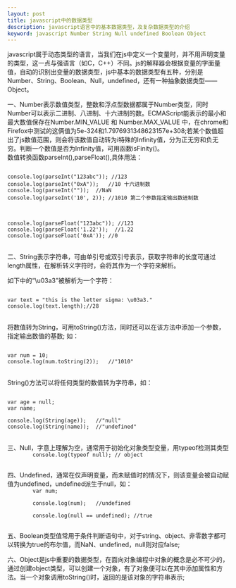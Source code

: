 ```yaml
---
layout: post
title: javascript中的数据类型
description: javascript语言中的基本数据类型，及复杂数据类型的介绍
keyword: javascript Number String Null undefined Boolean Object
---
```

<p>
	javascript属于动态类型的语言，当我们在js中定义一个变量时，并不用声明变量的类型，这一点与强语言（如C，C++）不同。js的解释器会根据变量的字面量值，自动的识别出变量的数据类型，js中基本的数据类型有五种，分别是Number、String、Boolean、Null，undefined，还有一种抽象数据类型——Object。
</p>
<article>
<p>
一、Number表示数值类型，整数和浮点型数据都属于Number类型，同时Number可以表示二进制、八进制、十六进制的数。ECMAScript能表示的最小和最大数值保存在Number.MIN_VALUE 和 Number.MAX_VALUE 中，在chrome和Firefox中测试的这俩值为5e-324和1.7976931348623157e+308;若某个数值超出了js数值范围，则会将该数值自动转为i特殊的Infinity值，分为正无穷和负无穷。判断一个数值是否为Infinity值，可用函数isFinity()。
<br>
数值转换函数parseInt(),parseFloat(),具体用法：
<pre>
<code>
console.log(parseInt("123abc")); //123
console.log(parseInt("0xA"));	//10 十六进制数
console.log(parseInt(""));	//NaN
console.log(parseInt('10', 2));	//1010 第二个参数指定输出数进制数
</code>
</pre>
<pre>
<code>
console.log(parseFloat("123abc")); //123
console.log(parseFloat('1.22'));  //1.22 
console.log(parseFloat('0xA')); //0
</code>
</pre>

</p>

<p>
二、String表示字符串，可由单引号或双引号表示，获取字符串的长度可通过length属性，在解析转义字符时，会将其作为一个字符来解析。

如下中的“\u03a3”被解析为一个字符：
</p>
<pre>
<code>
var text = "this is the letter sigma: \u03a3."
console.log(text.length);//28	
</code>
</pre>
将数值转为String，可用toString()方法，同时还可以在该方法中添加一个参数，指定输出数值的基数;
如：
<pre>
<code>
var num = 10;
console.log(num.toString(2));	//"1010"
</code>	
</pre>

String()方法可以将任何类型的数值转为字符串，如：
<pre>
<code>
var age = null;
var name;

console.log(String(age));	//"null"
console.log(String(name));	//"undefined"
</code>	
</pre>
<p>
	三、Null，字意上理解为空，通常用于初始化对象类型变量，用typeof检测其类型
	<code>
		console.log(typeof null); // object
	</code> 
</p>
<p>
	四、Undefined，通常在仅声明变量，而未赋值时的情况下，则该变量会被自动赋值为undefined，undefined派生于null，如：
	<code>
		var num;	<br>
		console.log(num);	//undefined	<br>
		console.log(null == undefined); //true
	</code>
</p>
<p>
	五、Boolean类型值常用于条件判断语句中，对于string、object、非零数字都可以转换为true的布尔值，而NaN、undefined，null则对应false;
</p>
<p>
	六、Object是js中重要的数据类型，在面向对象编程中对象的概念是必不可少的，通过创建object类型，可以创建一个对象，有了对象便可以在其中添加属性和方法。当一个对象调用toString()时，返回的是该对象的字符串表示;
</p>
</article>
